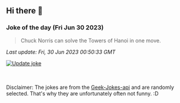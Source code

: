 ## Hi there 👋

### Joke of the day (Fri Jun 30 2023)
<!-- joke -->
>Chuck Norris can solve the Towers of Hanoi in one move.
<!-- /joke -->

*Last update: Fri, 30 Jun 2023 00:50:33 GMT*

[![Update joke](https://github.com/nclskfm/nclskfm/actions/workflows/joke.yml/badge.svg)](https://github.com/nclskfm/nclskfm/actions/workflows/joke.yml)

<br><br>
Disclaimer: The jokes are from the [Geek-Jokes-api](https://github.com/sameerkumar18/geek-joke-api) and are randomly selected. That's why they are unfortunately often not funny. :D
